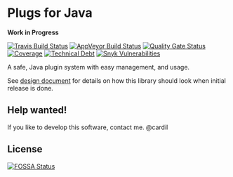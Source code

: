 # Plugs for Java

**Work in Progress**

[![Travis Build Status](https://travis-ci.com/wavesoftware/plugs.svg?branch=develop)](https://travis-ci.com/wavesoftware/plugs)
[![AppVeyor Build Status](https://ci.appveyor.com/api/projects/status/ex1rrdxjy771f6f0/branch/develop?svg=true)](https://ci.appveyor.com/project/cardil/plugs/branch/develop)
[![Quality Gate Status](https://sonarcloud.io/api/project_badges/measure?project=wavesoftware_plugs&metric=alert_status)](https://sonarcloud.io/dashboard?id=wavesoftware_plugs)
[![Coverage](https://sonarcloud.io/api/project_badges/measure?project=wavesoftware_plugs&metric=coverage)](https://sonarcloud.io/dashboard?id=wavesoftware_plugs)
[![Technical Debt](https://sonarcloud.io/api/project_badges/measure?project=wavesoftware_plugs&metric=sqale_index)](https://sonarcloud.io/dashboard?id=wavesoftware_plugs)
[![Snyk Vulnerabilities](https://img.shields.io/snyk/vulnerabilities/github/wavesoftware/plugs.svg)](https://app.snyk.io/org/cardil/projects)

A safe, Java plugin system with easy management, and usage.

See [design document](docs/design-doc.md) for details on how this library
should look when initial release is done.

## Help wanted!

If you like to develop this software, contact me. @cardil


## License
[![FOSSA Status](https://app.fossa.io/api/projects/git%2Bgithub.com%2Fwavesoftware%2Fplugs.svg?type=large)](https://app.fossa.io/projects/git%2Bgithub.com%2Fwavesoftware%2Fplugs?ref=badge_large)
